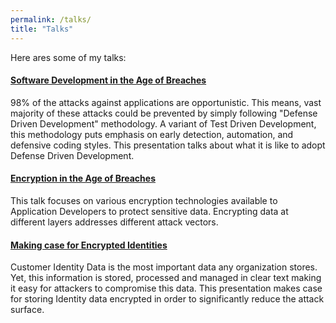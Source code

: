 ```yaml
---
permalink: /talks/
title: "Talks"
---
```


Here ares some of my talks: 

#### [Software Development in the Age of Breaches](https://www.slideshare.net/KarthikBhat17/software-development-in-the-age-of-breaches)

98% of the attacks against applications are opportunistic. This means, vast majority of these attacks could be prevented by simply following "Defense Driven Development" methodology. A variant of Test Driven Development, this methodology puts emphasis on early detection, automation, and defensive coding styles. This presentation talks about what it is like to adopt Defense Driven Development.

#### [Encryption in the Age of Breaches](https://www.slideshare.net/KarthikBhat17/encryption-in-the-age-of-breaches)

This talk focuses on various encryption technologies available to Application Developers to protect sensitive data. Encrypting data at different layers addresses different attack vectors.

#### [Making case for Encrypted Identities](https://www.slideshare.net/KarthikBhat17/making-case-for-encrypted-identities)

Customer Identity Data is the most important data any organization stores. Yet, this information is stored, processed and managed in clear text making it easy for attackers to compromise this data. This presentation makes case for storing Identity data encrypted in order to significantly reduce the attack surface.
